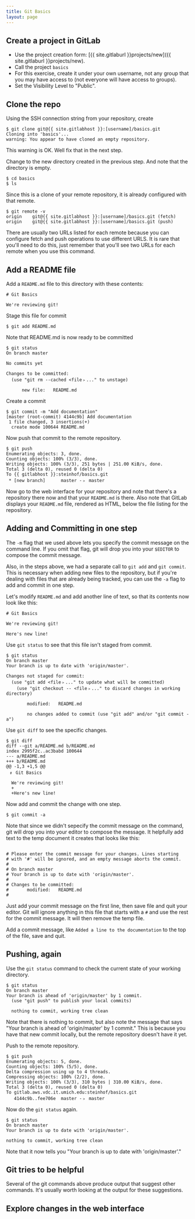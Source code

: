 ```yaml
---
title: Git Basics
layout: page
---
```


## Create a project in GitLab
  - Use the project creation form: [{{ site.gitlaburl }}projects/new]({{ site.gitlaburl }}projects/new).
  - Call the project `basics`
  - For this exercise, create it under your own username, not any group that you may have access to (not everyone will have access to groups).
  - Set the Visibility Level to "Public".

## Clone the repo

Using the SSH connection string from your repository, create

```terminal
$ git clone git@{{ site.gitlabhost }}:[username]/basics.git
Cloning into 'basics'...
warning: You appear to have cloned an empty repository.
```

This warning is OK. Well fix that in the next step.

Change to the new directory created in the previous step. And note that the directory is empty.

```terminal
$ cd basics
$ ls
```

Since this is a clone of your remote repository, it is already configured with that remote.

```terminal
$ git remote -v
origin    git@{{ site.gitlabhost }}:[username]/basics.git (fetch)
origin    git@{{ site.gitlabhost }}:[username]/basics.git (push)
```

There are usually two URLs listed for each remote because you can configure fetch and push operations to use different URLS. It is rare that you'll need to do this, just remember that you'll see two URLs for each remote when you use this command.

## Add a README file

Add a `README.md` file to this directory with these contents:

```
# Git Basics

We're reviewing git!
```

Stage this file for commit

```terminal
$ git add README.md
```

Note that README.md is now ready to be committed

```terminal
$ git status
On branch master

No commits yet

Changes to be committed:
  (use "git rm --cached <file﹥..." to unstage)

      new file:   README.md
```

Create a commit

```terminal
$ git commit -m "Add documentation"
[master (root-commit) 4144c9b] Add documentation
 1 file changed, 3 insertions(+)
  create mode 100644 README.md
```

Now push that commit to the remote repository.

```terminal
$ git push
Enumerating objects: 3, done.
Counting objects: 100% (3/3), done.
Writing objects: 100% (3/3), 251 bytes | 251.00 KiB/s, done.
Total 3 (delta 0), reused 0 (delta 0)
To {{ gitlabhost }}:steinhof/basics.git
 * [new branch]      master -﹥ master
```

Now go to the web interface for your repository and note that there's a repository there now and that your `README.md` is there. Also note that GitLab displays your `README.md` file, rendered as HTML, below the file listing for the repository.

## Adding and Committing in one step

The `-m` flag that we used above lets you specify the commit message on the command line. If you omit that flag, git will drop you into your `$EDITOR` to compose the commit message.

Also, in the steps above, we had a separate call to `git add` and `git commit`. This is necessary when adding new files to the repository, but if you're dealing with files that are already being tracked, you can use the `-a` flag to add and commit in one step.

Let's modify `README.md` and add another line of text, so that its contents now look like this:

```
# Git Basics

We're reviewing git!

Here's new line!
```

Use `git status` to see that this file isn't staged from commit.

```terminal
$ git status
On branch master
Your branch is up to date with 'origin/master'.

Changes not staged for commit:
  (use "git add <file﹥..." to update what will be committed)
    (use "git checkout -- <file﹥..." to discard changes in working directory)

        modified:   README.md

        no changes added to commit (use "git add" and/or "git commit -a")
```

Use `git diff` to see the specific changes.

```terminal
$ git diff
diff --git a/README.md b/README.md
index 2995f2c..ac3babd 100644
--- a/README.md
+++ b/README.md
@@ -1,3 +1,5 @@
 ﹟ Git Basics

  We're reviewing git!
  +
  +Here's new line!
```

Now add and commit the change with one step.

```terminal
$ git commit -a
```

Note that since we didn't sepecify the commit message on the command, git will drop you into your editor to compose the message. It helpfully add text to the temp document it creates that looks like this:

```

# Please enter the commit message for your changes. Lines starting
# with '#' will be ignored, and an empty message aborts the commit.
#
# On branch master
# Your branch is up to date with 'origin/master'.
#
# Changes to be committed:
#       modified:   README.md
#
```

Just add your commit message on the first line, then save file and quit your editor. Git will ignore anything in this file that starts with a `#` and use the rest for the commit message. It will then remove the temp file.

Add a commit message, like `Added a line to the documentation` to the top of the file, save and quit.

## Pushing, again

Use the `git status` command to check the current state of your working directory.

```terminal
$ git status
On branch master
Your branch is ahead of 'origin/master' by 1 commit.
  (use "git push" to publish your local commits)

  nothing to commit, working tree clean
```

Note that there is nothing to commit, but also note the message that says "Your branch is ahead of 'origin/master' by 1 commit." This is because you have that new commit locally, but the remote repository doesn't have it yet.

Push to the remote repository.

```terminal
$ git push
Enumerating objects: 5, done.
Counting objects: 100% (5/5), done.
Delta compression using up to 4 threads.
Compressing objects: 100% (2/2), done.
Writing objects: 100% (3/3), 310 bytes | 310.00 KiB/s, done.
Total 3 (delta 0), reused 0 (delta 0)
To gitlab.aws.vdc.it.umich.edu:steinhof/basics.git
   4144c9b..fee706e  master -﹥ master
```

Now do the `git status` again.

```terminal
$ git status
On branch master
Your branch is up to date with 'origin/master'.

nothing to commit, working tree clean
```

Note that it now tells you "Your branch is up to date with 'origin/master'."

## Git tries to be helpful

Several of the git commands above produce output that suggest other commands. It's usually worth looking at the output for these suggestions.

## Explore changes in the web interface


